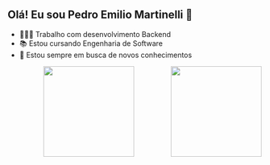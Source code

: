  ## Olá! Eu sou Pedro Emilio Martinelli 👋


- 👨🏻‍💻 Trabalho com desenvolvimento Backend
- 📚 Estou cursando Engenharia de Software 
- 🤔 Estou sempre em busca de novos conhecimentos


<div align="center">
  <a href="https://github.com/PedroEmilioMartinelli">
  <img  height="180em" src="https://github-readme-stats.vercel.app/api?username=PedroEmilioMartinelli&show_icons=true&theme=dark&include_all_commits=true&count_private=true"/>
  <img align="right" height="180em" src="https://github-readme-stats.vercel.app/api/top-langs/?username=PedroEmilioMartinelli&layout=compact&langs_count=16&theme=dark"/>
  

 
